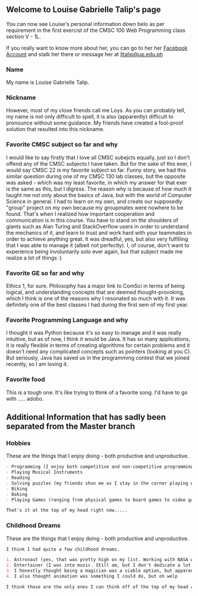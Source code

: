 ## Welcome to Louise Gabrielle Talip's page

You can now see Louise's personal information down belo as per requirement in the first exercist of the CMSC 100 Web Programming class section V - 1L.

If you really want to know more about her, you can go to her her [Facebook Account](https://facebook.com/ridiculoys) and stalk her there or message her at lltalip@up.edu.ph

### Name

My name is Louise Gabrielle Talip.

### Nickname

However, most of my close friends call me Loys. As you can probably tell, my name is not only difficult to spell, it is also (apparently) difficult to pronounce without some guidance. My friends have created a fool-proof solution that resulted into this nickname.

### Favorite CMSC subject so far and why

I would like to say firstly that I love all CMSC subejcts equally, just so I don't offend any of the CMSC subjects I have taken. But for the sake of this exer, I would say CMSC 22 is my favorite subject so far. Funny story, we had this similar question during one of my CMSC 130 lab classes, but the opposite was asked - which was my least favorite, in which my answer for that exer is the same as this, but I digress. The reason why is because of how much it taught me not only about the basics of Java, but with the world of Computer Science in general. I had to learn on my own, and create our supposedly "group" project on my own because my groupmates were nowhere to be found. That's when I realized how important cooperation and communication is in this course. You have to stand on the shoulders of giants such as Alan Turing and StackOverflow users in order to understand the mechanics of it, and learn to trust and work hard with your teammates in order to achieve anything great. It was dreadful, yes, but also very fulfilling that I was able to manage it (albeit not perfectly). I, of course, don't want to experience being involuntarily solo ever again, but that subject made me realize a lot of things :)

### Favorite GE so far and why

Ethics 1, for sure. Philosophy has a major link to ComSci in terms of being logical, and understanding concepts that are deemed thought-provoking, which I think is one of the reasons why I resonated so much with it. It was definitely one of the best classes I had during the first sem of my first year.

### Favorite Programming Language and why

I thought it was Python because it's so easy to manage and it was really intuitive, but as of now, I think it would be Java. It has so many applications, it is really flexible in terms of creating algorithms for certain problems and it doesn't need any complicated concepts such as pointers (looking at you C). But seriously, Java has saved us in the programming contest that we joined recently, so I am loving it.

### Favorite food

This is a tough one. It's like trying to think of a favorite song. I'd have to go with ..... adobo.

## Additional Information that has sadly been separated from the Master branch

### Hobbies

These are the things that I enjoy doing - both productive and unproductive.

```markdown
- Programming (I enjoy both competitive and non-competitive programming; Let's go ELIENS!)
- Playing Musical Instruments
- Reading
- Solving puzzles (my friends shun me as I stay in the corner playing with rubik's cubes, sudoku, and minesweeper)
- Biking
- Baking
- Playing Games (ranging from physical games to board games to video games!) 

That's it at the top of my head right now.....

```

### Childhood Dreams

These are the things that I enjoy doing - both productive and unproductive.

```markdown
I think I had quite a few childhood dreams.

1. Astronaut (yes, that was pretty high on my list. Working with NASA was THE dream)
2. Entertainer (I was into music. Still am, but I don't dedicate a lot of time to it anymore)
3. I honestly thought being a magician was a viable option, but apparently nto according to my conservative family
4. I also thought animation was something I could do, but oh welp

I think those are the only ones I can think off of the top of my head as well, and oh look at the time. It's 6:37pm, I need to submit this exer.
```